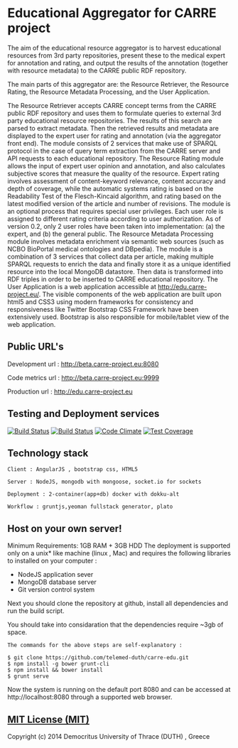 
Educational Aggregator for CARRE project
=========
The aim of the educational resource aggregator is to harvest educational resources from 3rd party repositories, present these to the medical expert for annotation and rating, and output the results of the annotation (together with resource metadata) to the CARRE public RDF repository.

The main parts of this aggregator are: the Resource Retriever, the Resource Rating, the Resource Metadata Processing, and the User Application.

The Resource Retriever accepts CARRE concept terms from the CARRE public RDF repository and uses them to formulate queries to external 3rd party educational resource repositories. The results of this search are parsed to extract metadata. Then the retrieved results and metadata are displayed to the expert user for rating and annotation (via the aggregator front end). The module consists of 2 services that make use of SPARQL protocol in the case of query term extraction from the CARRE server and API requests to each educational repository.
The Resource Rating module allows the input of expert user opinion and annotation, and also calculates subjective scores that measure the quality of the resource. Expert rating involves assessment of content-keyword relevance, content accuracy and depth of coverage, while the automatic systems rating is based on the Readability Test of the Flesch-Kincaid algorithm, and rating based on the latest modified version of the article and number of revisions. The module is an optional process that requires special user privileges. Each user role is assigned to different rating criteria according to user authorization. As of version 0.2, only 2 user roles have been taken into implementation: (a) the expert, and (b) the general public.
The Resource Metadata Processing module involves metadata enrichment via semantic web sources (such as NCBO BioPortal medical ontologies and DBpedia). The module is a combination of 3 services that collect data per article, making multiple SPARQL requests to enrich the data and finally store it as a unique identified resource into the local MongoDB datastore. Then data is transformed into RDF triples in order to be inserted to CARRE educational repository.
The User Application is a web application accessible at http://edu.carre-project.eu/. The visible components of the web application are built upon html5 and CSS3 using modern frameworks for consistency and responsiveness like Twitter Bootstrap CSS Framework have been extensively used. Bootstrap is also responsible for mobile/tablet view of the web application.




Public URL's
-------

Development url : http://beta.carre-project.eu:8080

Code metrics url : http://beta.carre-project.eu:9999

Production url : http://edu.carre-project.eu

Testing and Deployment services
---------
[![Build Status](https://travis-ci.org/telemed-duth/carre-edu.svg?branch=master)](https://travis-ci.org/telemed-duth/carre-edu)
[![Build Status](https://codeship.com/projects/8f8138f0-06cb-0132-1e81-36288a81fed8/status?branch=master)](https://codeship.com/projects/31184)
[![Code Climate](https://codeclimate.com/github/telemed-duth/carre-edu/badges/gpa.svg)](https://codeclimate.com/github/telemed-duth/carre-edu)
[![Test Coverage](https://codeclimate.com/github/telemed-duth/carre-edu/badges/coverage.svg)](https://codeclimate.com/github/telemed-duth/carre-edu)


Technology stack
----------------
    Client : AngularJS , bootstrap css, HTML5
    
    Server : NodeJS, mongodb with mongoose, socket.io for sockets
    
    Deployment : 2-container(app+db) docker with dokku-alt
    
    Workflow : gruntjs,yeoman fullstack generator, plato
    



Host on your own server!
--------------
Minimum Requirements: 1GB RAM + 3GB HDD
The deployment is supported only on a unix* like machine (linux , Mac) and requires the following libraries to installed on your computer : 

* NodeJS application sever
* MongoDB database server
* Git version control system

Next you should clone the repository at github, install all dependencies and run the build script.

You should take into considaration that the dependencies require ~3gb of space.

    The commands for the above steps are self-explanatory :
            
    $ git clone https://github.com/telemed-duth/carre-edu.git
    $ npm install -g bower grunt-cli
    $ npm install && bower install
    $ grunt serve
            

Now the system is running on the default port 8080 and can be accessed at http://localhost:8080 through a supported web browser. 


    
[MIT License (MIT)](https://raw.githubusercontent.com/telemed-duth/carre-edu/master/LICENSE.txt)
------------
Copyright (c) 2014 Democritus University of Thrace (DUTH) , Greece
